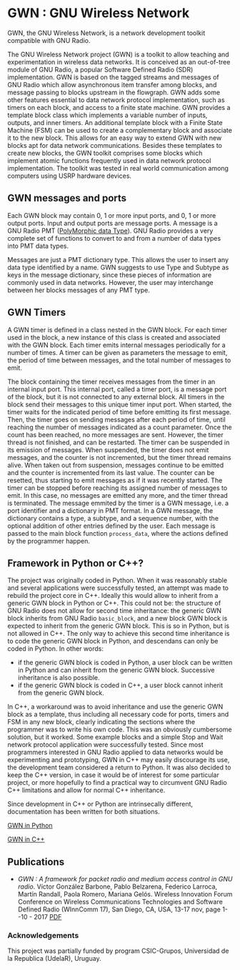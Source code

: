 # GWN : GNU Wireless Network

GWN, the GNU Wireless Network, is a network development toolkit compatible with GNU Radio.

The GNU Wireless Network project (GWN) is a toolkit to allow teaching and experimentation in wireless data networks. It is conceived as an out-of-tree module of GNU Radio, a popular Software Defined Radio (SDR) implementation. GWN is based on the tagged streams and messages of GNU Radio which allow asynchronous item transfer among blocks, and message passing to blocks upstream in the flowgraph. GWN adds some other features essential to data network protocol implementation, such as timers on each block, and access to a finite state machine. GWN provides a template block class which implements a variable number of inputs, outputs, and inner timers. An additional template block with a Finite State Machine (FSM) can be used to create a complementary block and associate it to the new block. This allows for an easy way to extend GWN with new blocks apt for data network communications. Besides these templates to create new blocks, the GWN toolkit comprises some blocks which implement atomic functions frequently used in data network protocol implementation. The toolkit was tested in real world communication among computers using USRP hardware devices.


## GWN messages and ports

Each GWN block may contain 0, 1 or more input ports, and 0, 1 or more output ports. Input and output ports are message ports. A message is a GNU Radio PMT ([PolyMorphic data Type](https://www.gnuradio.org/doc/doxygen/page_pmt.html)). GNU Radio provides a very complete set of functions to convert to and from a number of data types into PMT data types.

Messages are just a PMT dictionary type. This allows the user to insert any data type identified by a name. GWN suggests to use Type and Subtype as keys in the message dictionary, since these pieces of information are commonly used in data networks. However, the user may interchange between her blocks messages of any PMT type.


## GWN Timers

A GWN timer is defined in a class nested in the GWN block. For each timer used in the block, a new instance of this class is created and associated with the GWN block. Each timer emits internal messages periodically for a number of times. A timer can be given as parameters the message to emit, the period of time between messages, and the total number of messages to emit.
 
The block containing the timer receives messages from the timer in an internal input port. This internal port, called a timer port, is a message port of the block, but it is not connected to any external block. All timers in the block send their messages to this unique timer input port.
When started, the timer waits for the indicated period of time before emitting its first message. Then, the timer goes on sending messages after each period of time, until reaching the number of messages indicated as a count parameter. Once the count has been reached, no more messages are sent. However, the timer thread is not finished, and can be restarted.
The timer can be suspended in its emission of messages. When suspended, the timer does not emit messages, and the counter is not incremented, but the timer thread remains alive. When taken out from suspension, messages continue to be emitted and the counter is incremented from its last value.
The counter can be resetted, thus starting to emit messages as if it was recently started.
The timer can be stopped before reaching its assigned number of messages to emit. In this case, no messages are emitted any more, and the timer thread is terminated.
The message emmited by the timer is a GWN message, i.e. a port identifier and a dictionary in PMT format. In a GWN message, the dictionary contains a type, a subtype, and a sequence number, with the optional addition of other entries defined by the user. Each message is passed to the main block function `process_data`, where the actions defined by the programmer happen.


## Framework in Python or C++?

The project was originally coded in Python. When it was reasonably stable and several applications were successfully tested, an attempt was made to rebuild the project core in C++. Ideally this would allow to inherit from a generic GWN block in Python or C++. This could not be: the structure of GNU Radio does not allow for second time inheritance: the generic GWN block inherits from GNU Radio `basic_block`, and a new block GWN block is expected to inherit from the generic GWN block. This is so in Python, but is not allowed in C++. The only way to achieve this second time inheritance is to code the generic GWN block in Python, and descendans can only be coded in Python. In other words: 
- if the generic GWN block is coded in Python, a user block can be written in Python and can inherit from the generic GWN block. Successive inheritance is also possible.
- if the generic GWN block is coded in C++, a user block cannot inherit from the generic GWN block.

In C++, a workaround was to avoid inheritance and use the generic GWN block as a template, thus including all necessary code for ports, timers and FSM in any new block, clearly indicating the sections where the programmer was to write his own code. This was an obviously cumbersome solution, but it worked. Some example blocks and a simple Stop and Wait network protocol application were successfully tested. Since most programmers interested in GNU Radio applied to data networks would be experimenting and prototyping, GWN in C++ may easily discourage its use, the development team considered a return to Python. It was also decided to keep the C++ version, in case it would be of interest for some particular project, or more hopefully to find a practical way to circumvent GNU Radio C++ limitations and allow for normal C++ inheritance. 

Since development in C++ or Python are intrinsecally different, documentation has been written for both situations.

[GWN in Python](libgwn/DocsPy/README_python.md)

[GWN in C++](libgwn/DocsGCC/README_cc.md)


## Publications
* _GWN : A framework for packet radio and medium access control in GNU radio_. Víctor González Barbone, Pablo Belzarena, Federico Larroca, Martín Randall, Paola Romero, Mariana Gelós. Wireless Innovation Forum Conference on Wireless Communications Technologies and Software Defined Radio (WInnComm 17), San Diego, CA, USA, 13-17 nov, page 1--10 - 2017 [PDF](https://iie.fing.edu.uy/publicaciones/2017/GBLRRG17/GBLRRG17.pdf)

### Acknowledgements

This project was partially funded by program CSIC-Grupos, Universidad de la Republica (UdelaR), Uruguay.

